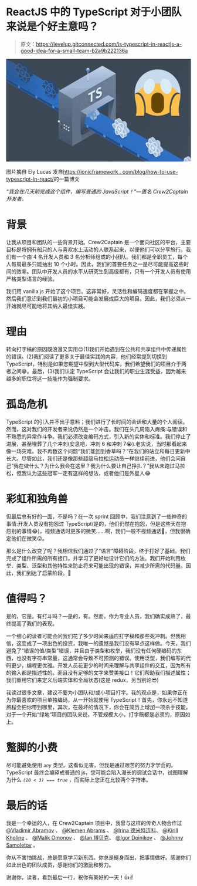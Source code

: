 # ReactJS 中的 TypeScript 对于小团队来说是个好主意吗？

> 原文：<https://levelup.gitconnected.com/is-typescript-in-reactjs-a-good-idea-for-a-small-team-b2a9b222136a>

![](img/4339cdb651710bf69cac07517cb7a761.png)

图片摘自 Ely Lucas 发自[https://ionicframework . com/blog/how-to-use-typescript-in-react/](https://ionicframework.com/blog/how-to-use-typescript-in-react/)的一篇博文

*“我会在几天前完成这个组件，编写普通的 JavaScript！”—匿名 Crew2Captain 开发者。*

# 背景

让我从项目和团队的一些背景开始。Crew2Captain 是一个面向社区的平台，主要目标是将拥有船只的人与喜欢水上活动的人联系起来，以便他们可以分享旅行。我们有一个由 4 名开发人员和 3 名分析师组成的小团队。我们都是全职员工，每个人每周最多只能抽出 10 个小时。因此，我们的首要任务之一是尽可能提高这些时间的效率。团队中开发人员的水平从研究生到高级都有，只有一个开发人员有使用严格类型语言的经验。

我们用 vanilla js 开始了这个项目。这非常好，灵活性和编码速度都在掌握之中。然后我们意识到我们最初的小项目可能会发展成巨大的项目。因此，我们必须从一开始就尽可能地将其纳入最佳实践。

# 理由

转向打字稿的原因既浪漫又实用😊(1)我们开始遇到在公共和共享组件中传递属性的错误。(2)我们阅读了更多关于最佳实践的内容，他们经常提到切换到 TypeScript，特别是如果您期望中型到大型代码库，我们希望我们的项目介于两者之间😁。最后，(3)我们认定 TypeScript 会让我们的职业生涯受益，因为越来越多的职位将这一技能作为强制要求。

# 孤岛危机

TypeScript 的引入并不出乎意料；我们进行了长时间的会话和大量的个人阅读。然而，这对我们的开发者来说仍然是一个冲击。我们在头几周陷入瘫痪:与错误和不熟悉的异常作斗争。我们必须改变编码方式，引入新的实体和标准。我们停止了进展，甚至埋葬了几个冲刺(安息吧，冲刺 6 和冲刺 7😭).老实说，当时那看起来像一场灾难。我不再数这个问题“我们能回到香草吗？”在我们的站立和每日更新中长大。尽管如此，我们还是像那些超级马拉松运动员一样继续前进，他们会问自己“我在做什么？为什么我会在这里？我为什么要让自己挣扎？”我从未跑过马拉松，但我认为这些冠军一定有这样的想法，或者他们是外星人😂

# 彩虹和独角兽

但最后总有好的一面，不是吗？在一次 sprint 回顾中，我们注意到了一些神奇的事情:开发人员没有抱怨过 TypeScript(是的，他们仍然在抱怨，但是这些天在抱怨别的事情😂)，视频通话时更多的微笑……啊，我们一般不视频通话🙈，但我很确定他们在微笑😜。

那么是什么改变了呢？我相信我们通过了“语言”障碍阶段，终于打好了基础。我们完成了组件所需的所有接口，并学习了更好地设计它们的方法。我们开始利用枚举、类型、泛型和其他特性来防止将来可能出现的错误，并减少所需的代码量。因此，我们到达了启蒙阶段。👼

# 值得吗？

是的，它是。有打斗吗？—是的，有。然而，作为专业人员，我们确实成熟了，最终提高了我们的表现。

一个细心的读者可能会问我们花了多少时间来适应打字稿和那些死冲刺。但我相信，这变成了一项出色的投资，我唯一的遗憾是我们没有早点这样做。今天，我们避免了“错误的值/类型”错误，并且由于类型和枚举，我们没有任何硬编码的东西，也没有字符串常量，这通常会导致不可预测的错误。使用泛型，我们编写的代码更少，编程更优雅。开发人员花更少的时间来理解与共享组件的交互，因为所有的输入都是描述性的。而且没有足够的文字来赞美接口！它们帮助我们描述属性；我们重用它们来定义后端实体和全局状态(这是 redux，另当别论😎)

我读过很多文章，建议不要为小团队和/或小项目打字。我的观点是，如果你正在为你最喜欢的项目单独编码，从一开始就使用 TypeScript！首先，你永远不知道旅程会把你带到哪里，其次，在最坏的情况下，你会在简历上增加一项杀手技能。对于一个开始“绿地”项目的团队来说，不管规模大小，打字稿都是必须的，原因如上。

# 蹩脚的小费

尽可能避免使用 *`any`* 类型。这看似无害，但我是通过艰苦的努力才学会的。TypeScript 最终会编译成普通的 js，您可能会陷入漫长的调试会话中，试图理解为什么 *`(10 < 3) === true`* ，而实际上您正在比较两个字符串。

# 最后的话

我是一个幸运的人，在 Crew2Captain 项目中，我曾与这样的传奇人物合作过 [@Vladimir Abramov](https://www.linkedin.com/in/vladimir-abramov-196739a/) 、 [@Klemen Abrams](https://www.linkedin.com/in/klemen-abrams-87553016a/) 、 [@Irina 德米特连科](https://www.linkedin.com/in/irina-dmitrenko-b78482125/)、 [@Kirill Kholine](https://www.linkedin.com/in/kirill-kholine-2a9502105/) 、 [@Malik Omonov](https://www.linkedin.com/in/malik-omonov-a78976166/) 、 [@Ian 博贝克](https://www.linkedin.com/in/iancognito/)、 [@Igor Doinikov](https://www.linkedin.com/in/igor-doinikov/) 、 [@Johnny Samoletov](https://www.linkedin.com/in/samoletov/) 。

你从不害怕挑战，总是愿意学习新东西。你总是挺身而出，把事情做好。感谢你们如此出色的团队成员，感谢你们的激励和努力。

谢谢你，读者，看到最后一行，祝你有美好的一天！👍✌️